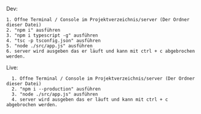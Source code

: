 
Dev:

    1. Öffne Terminal / Console im Projektverzeichnis/server (Der Ordner dieser Datei)
    2. "npm i" ausführen
    3. "npm i typescript -g" ausführen
    4. "tsc -p tsconfig.json" ausführen
    5. "node ./src/app.js" ausführen
    6. server wird ausgeben das er läuft und kann mit ctrl + c abgebrochen werden.

Live:

      1. Öffne Terminal / Console im Projektverzeichnis/server (Der Ordner dieser Datei)
      2. "npm i --production" ausführen
      3. "node ./src/app.js" ausführen    
      4. server wird ausgeben das er läuft und kann mit ctrl + c abgebrochen werden.
